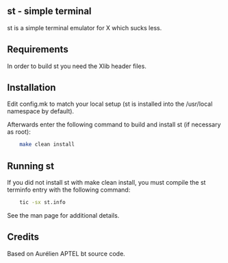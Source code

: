 ## st - simple terminal

st is a simple terminal emulator for X which sucks less.


## Requirements

In order to build st you need the Xlib header files.


## Installation

Edit config.mk to match your local setup (st is installed into
the /usr/local namespace by default).

Afterwards enter the following command to build and install st (if
necessary as root):

```bash
    make clean install
```

## Running st

If you did not install st with make clean install, you must compile
the st terminfo entry with the following command:

```bash
    tic -sx st.info
```

See the man page for additional details.

## Credits

Based on Aurélien APTEL <aurelien dot aptel at gmail dot com> bt source code.

